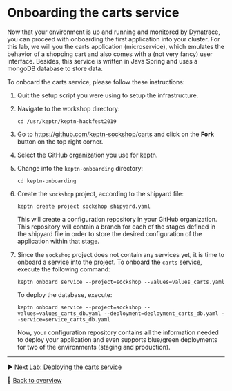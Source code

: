 # Onboarding the carts service

Now that your environment is up and running and monitored by Dynatrace, you can proceed with onboarding the first application into your cluster. For this lab, we will you the carts application (microservice), which emulates the behavior of a shopping cart and also comes with a (not very fancy) user interface. Besides, this service is written in Java Spring and uses a mongoDB database to store data. 

To onboard the carts service, please follow these instructions:

1. Quit the setup script you were using to setup the infrastructure.

1. Navigate to the workshop directory:
    ```console
    cd /usr/keptn/keptn-hackfest2019
    ```

1. Go to https://github.com/keptn-sockshop/carts and click on the **Fork** button on the top right corner.

1. Select the GitHub organization you use for keptn.
    <!-- 
    1. Clone the forked carts service to your local machine. Please note that you have to use your own GitHub organization.
        ```
        git clone https://github.com/your-github-org/carts.git
        ```
    -->

1. Change into the `keptn-onboarding` directory:

    ```console
    cd keptn-onboarding
    ```

1. Create the `sockshop` project, according to the shipyard file:

    ```console
    keptn create project sockshop shipyard.yaml
    ```

    This will create a configuration repository in your GitHub organization. This repository will contain a branch for each of the stages defined in the shipyard file in order to store the desired configuration of the application within that stage.

1. Since the `sockshop` project does not contain any services yet, it is time to onboard a service into the project. To onboard the `carts` service, execute the following command:

    ```console
    keptn onboard service --project=sockshop --values=values_carts.yaml
    ```

    To deploy the database, execute:

    ```console
    keptn onboard service --project=sockshop --values=values_carts_db.yaml --deployment=deployment_carts_db.yaml --service=service_carts_db.yaml
    ```

    Now, your configuration repository contains all the information needed to deploy your application and even supports blue/green deployments for two of the environments (staging and production).

---

:arrow_forward: [Next Lab: Deploying the carts service](../02_Deploying_the_carts_service)

:arrow_up_small: [Back to overview](./)